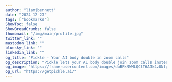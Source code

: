 ```yaml
---
author: "liamjbennett"
date: "2024-12-27"
tags: ["bookmarks"]
ShowToc: false
ShowBreadCrumbs: false
thumbnail: "/img/main/profile.jpg"
twitter_link: ""
mastodon_link: ""
bluesky_link: ""
linkedin_link: ""
og_title: "Pickle - Your AI body double in zoom calls"
og_description: "Pickle lets your AI body double join zoom calls instead of you. It lip-syncs to your voice, so you don't have to turn on your camera. Create your Pickle and make your zoom call easy."
og_image: "https://framerusercontent.com/images/duBFkNWMLQClT6AJk4zUNfgZks.png"
og_url: "https://getpickle.ai/"
---
```

